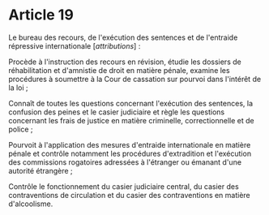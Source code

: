 # Article 19

Le bureau des recours, de l'exécution des sentences et de l'entraide répressive internationale [*attributions*] :

Procède à l'instruction des recours en révision, étudie les dossiers de réhabilitation et d'amnistie de droit en matière pénale, examine les procédures à soumettre à la Cour de cassation sur pourvoi dans l'intérêt de la loi ;

Connaît de toutes les questions concernant l'exécution des sentences, la confusion des peines et le casier judiciaire et règle les questions concernant les frais de justice en matière criminelle, correctionnelle et de police ;

Pourvoit à l'application des mesures d'entraide internationale en matière pénale et contrôle notamment les procédures d'extradition et l'exécution des commissions rogatoires adressées à l'étranger ou émanant d'une autorité étrangère ;

Contrôle le fonctionnement du casier judiciaire central, du casier des contraventions de circulation et du casier des contraventions en matière d'alcoolisme.
